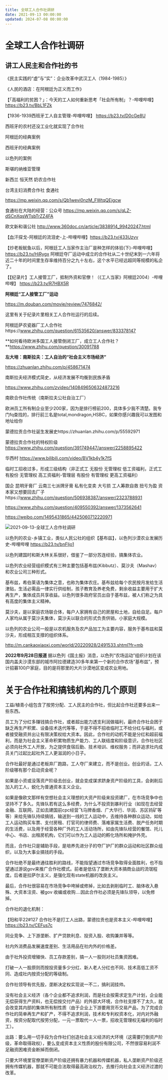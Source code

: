 ```yaml
---
title: 全球工人合作社调研
date: 2021-09-13 00:00:00
updated: 2024-07-08 00:00:00
---
```



# 全球工人合作社调研

## 讲工人民主和合作社的书

《民主实践的“虚”与“实”：企业改革中武汉工人（1984-1985）》

《人民的酒店：在阿根廷为正义而工作》

【「高福利的贫困？」：今天的工人如何重新思考「社会所有制」？-哔哩哔哩】 https://b23.tv/BbL1FZk

【1936-1939西班牙工人自主管理-哔哩哔哩】 https://b23.tv/D0cGe8U

西班牙的农村还没工业化就实现了合作社

阿根廷的经典案例

西班牙的经典案例

以色列的案例

斯堪的纳维亚管理

新西兰 恒天然 奶农合作社

台湾主妇消费合作社 食通社

https://mp.weixin.qq.com/s/Qb1wevi0nzM_FWtqQEjgcw

食通社在大陆的经营：公众号 https://mp.weixin.qq.com/s/qLZ-dSCnXqsWTsbTrZZ4FA

欧文新和谐公社 http://www.360doc.cn/article/3838914_99420247.html

【血汗探戈-阿根廷的流泪史-上-哔哩哔哩】https://b23.tv/433Uzvv

【炒老板鱿鱼以后，阿根廷工人当家作主治厂是种怎样的体验(下)-哔哩哔哩】https://b23.tv/HiRygx 阿根廷夺厂运动中成立的合作社从二十世纪末到一六年将近二十年的时间里生存率维持百分之九十左右，这个水平已经远超同等规模的私企了。

【【纪录片】工人接管工厂，抵制外资和官僚！（《工人当家》阿根廷2004）-哔哩哔哩】 https://b23.tv/R7HBX5R

**阿根廷“工人接管工厂”运动**

https://m.douban.com/movie/review/7476842/

这里有关于纪录片里相关工人合作社运行的后续。

阿根廷萨农瓷器厂工人合作社https://www.zhihu.com/question/61535620/answer/833378147

**如何看待欧洲多国工人接管倒闭工厂，成立工人合作社？**https://www.zhihu.com/question/30091788

**左大培：南斯拉夫：工人自治的“社会主义市场经济”**

https://zhuanlan.zhihu.com/p/458671474

南斯拉夫经济模式简史，从经济发展不均衡到民族矛盾

https://www.zhihu.com/zvideo/1408496506324873216

南欧合作社传统（南斯拉夫公社自治工厂）

欧洲员工所有制企业至少200家，因为是排行榜前200，具体多少我不清楚。我专门fq查找的，排行前三名是total,mondragon,HSBC，如果你感兴趣我可以发图和地址给你

蒙德拉贡合作社诞生发展史https://zhuanlan.zhihu.com/p/55592971

蒙德拉贡合作社的特权阶级 https://www.zhihu.com/question/391749447/answer/2258895422

华西村 https://www.bilibili.com/video/BV1kb4y1k7fS

临时工招收过多，形成三级结构（非正式工 无股份 无管理权 低工资福利，正式工 有股份 无管理权 高工资福利-管理层  有股份 有管理权 更高工资福利）

国企 昆明牙膏厂 云南三七派牌牙膏 私有化变卖 大亏损 工人筹款自救 扭亏为盈 资本家又想要回去厂子https://www.zhihu.com/question/506938387/answer/2323788931

https://www.zhihu.com/question/409550392/answer/1373562641

https://weibo.com/1495431865/4425060712220971

![2021-09-13-全球工人合作社调研](assets/2021-09-13-全球工人合作社调研.jpeg)

以色列的农业-乡镇工业，类似人民公社的组织【基布兹】，以色列沙漠农业发展历史-哔哩哔哩 https://b23.tv/bnFljo1

以色列建国时和斯大林关系很好，借鉴了一部分苏连经验，搞集体农业。

以色列农业经营组织模式有三种主要包括基布兹(Kibbutz）、莫沙夫（Mashav） 和农业公司三种形式。

基布兹，希伯莱语为集体之意，也称为集体农庄。基布兹给每个农民按月发给生活津贴，生活必需品一律实行供给制，孩子教育及养老免费，剩余收益主要用于扩大再生产，集体成员共享收益。以色列很多政府官员出自于基布兹，被人们称之为具有高度的集体主义精神。

莫沙夫，是以家庭农场联合体，每户人家拥有自己的房屋和土地，自给自足。每户人家均从属于莫沙夫集体，莫沙夫以联合的形式负责供销，小家庭大规模。

以色列的农业公司一般是以农机服务及农产品加工为主要内容，服务于基布兹和莫沙夫，形成相互支撑的组织体系。

http://m.cankaoxiaoxi.com/world/20220928/2491533.shtml?fr=mb

**2022年9月28日报道** 据以色列《国土报》消息，以色列“农场运动”组织计划在该国内盖夫沙漠东部的城市阿拉德建造30多年来第一个新的合作农场“基布兹”，预计招募100户家庭，目的是将那里的大片沙漠地区变成农业用地。

# 关于合作社和搞钱机构的几个原则

工益/植青小组包含了按劳分配、工人民主的合作社，但比起合作社还要多出来一些东西。

员工为了分红多赚钱搞合作社，或者超出能力透支利润做福利，最终合作社会困于缺乏再生产积累、设备技术迭代等等，于是不得不招收临时工不给分红与福利，或者接受融资并出让有限决策权给大资本。因此，合作社的动机不能是分红和超前福利，而是为社会主义革命积累物质生产能力、工人联结度和阶级意识，合作社社区必须向社外工人开放，为之提供食宿后勤、技术培训、维权服务；而非追求社内成员关门过起比起社外工人更滋润的小日子。

合作社最好是通过老板弃厂跑路，工人夺厂来建立，而不是创业。创业的话，工人阶级哪有那个启动资金呢？

如果是小资或没落资产阶级去创业，就会变成谋求跻身资产阶级的工具，会剥削后加入的工人，蜕化为普通资本主义企业。

如果是像欧文那样有空想社会主义理想的大资产阶级来投资建厂，在市场竞争中也坚持不了多久。先锋队若有这么多经费，为什么不投资到暴利行业（如现在去经营金融、互联网，正如去建国前cpc经营飞马牌香烟、广大华行、华润、苏区钨矿等等）来给先锋队持续搞钱，输送到一线的工人运动中，去维持各种群众运动，如给工人运动购买车票、支付房租、打官司的律师费、落难家属生活费、脱产任务时期的生活费，以及用于经营各种厂外的工人活动场所，如由先锋队经营的餐馆、托儿中心、书店、出租房机构，它们可以作为工人运动的孵化场所和掩护外壳。

而且，合作社只是辅助手段，是培养先进分子的夺厂护厂的群众运动和社区群众组织，以及为大事业搞钱的手段。

合作社绝不是最终通往胜利的路线，不能指望通过市场竞争取得全面胜利，也不指望通过游说gον来推广合作社模式。前者是低估了垄断大资本搞商业战的流氓程度。后者是拉萨尔主义，是强化现有state机器的改良主义。

最后，合作社很容易在市场竞争中垮掉或修掉，比如去剥削临时工、脑体收入悬殊、大资本注资、被gον 收编或收购....因此合作社必须是先锋队领导，以免修掉。

合作社的退化机制：

【阳和平22#127 合作社不是打工人出路，蒙德拉贡也是资本主义-哔哩哔哩】 https://b23.tv/CEFus7c

同业竞争、上下游垄断、扩产贷款利息、投资入股、收购兼并等等。

社内外消费品发展速度差别、生活用品在社内外的价格差。

由于社外投资增殖快、员工存款差别，搞一人一股则对社员集资困难。

打破一人一股原则而按投资量多少分红、新人老人分红也不同、技术高低工资不同、造成社内按资分配的等级制。

合作社领导有优先股，垄断决定权实现说一不二，搞利润挂帅。

没有社会主义经济（各个企业都不追求利润，而是社会按需求定生产计划，企业能无偿获得生产资料，也无偿按交付产品）的外部大环境，合作社支撑不了太久，就会改变其内部的集体所有制性质（由于企业上下游要用货币交易产品，为了完成合作社的简单再生产和扩产，不得不追求利润，技术和专利权资本化，对内对外融资，按资分配取代按劳分配，一元一票取代一人一票，招收无管理权无福利的临时工）。

出路：要么用一切手段为合作社们创造社会主义经济的大环境（这需要打倒资产阶级，革命取得政权），要么变成资本主义性质的股份有限公司，不然很容易利润不足融资困难资金断掉而倒闭。

只要大环境里官僚垄断资产阶级还拥有暴力机器和传媒机器，私人垄断资产阶级还拥有传媒机器，那就不可能合法取得最高政治权力，去推行向社会主义经济过渡的改革。

